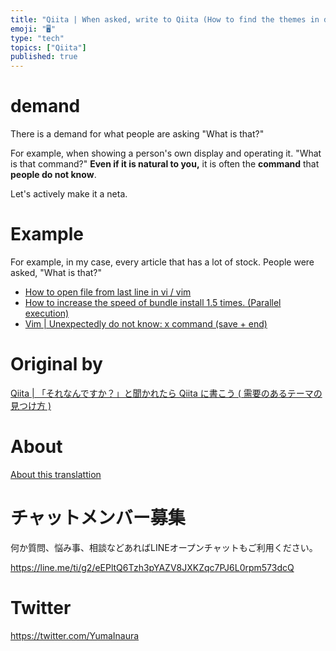 ```yaml
---
title: "Qiita | When asked, write to Qiita (How to find the themes in demand)"
emoji: "🖥"
type: "tech"
topics: ["Qiita"]
published: true
---
```


# demand 

There is a demand for what people are asking "What is that?"

For example, when showing a person's own display and operating it. "What is that command?" **Even if it is natural to you,** it is often the **command** that **people do not know**.

Let's actively make it a neta.

# Example 

For example, in my case, every article that has a lot of stock. People were asked, "What is that?"

- [How to open file from last line in vi / vim](http://qiita.com/Yinaura/items/8e152972017189fd7085) 
- [How to increase the speed of bundle install 1.5 times. (Parallel execution)](http://qiita.com/Yinaura/items/317be4f158be9c3fa1aa) 
- [Vim | Unexpectedly do not know: x command (save + end)](http://qiita.com/Yinaura/items/c74a09656beda6f02abb) 


# Original by
[Qiita | 「それなんですか？」と聞かれたら Qiita に書こう ( 需要のあるテーマの見つけ方 )](https://qiita.com/Yinaura/items/cf40c661d5459b245480)

# About

[About this translattion](https://qiita.com/YumaInaura/items/7f6fd1e9310a6816469a)








<!-- Update From Qiita API -->

# チャットメンバー募集


何か質問、悩み事、相談などあればLINEオープンチャットもご利用ください。

https://line.me/ti/g2/eEPltQ6Tzh3pYAZV8JXKZqc7PJ6L0rpm573dcQ





# Twitter


https://twitter.com/YumaInaura


<!-- Update From Qiita API -->


